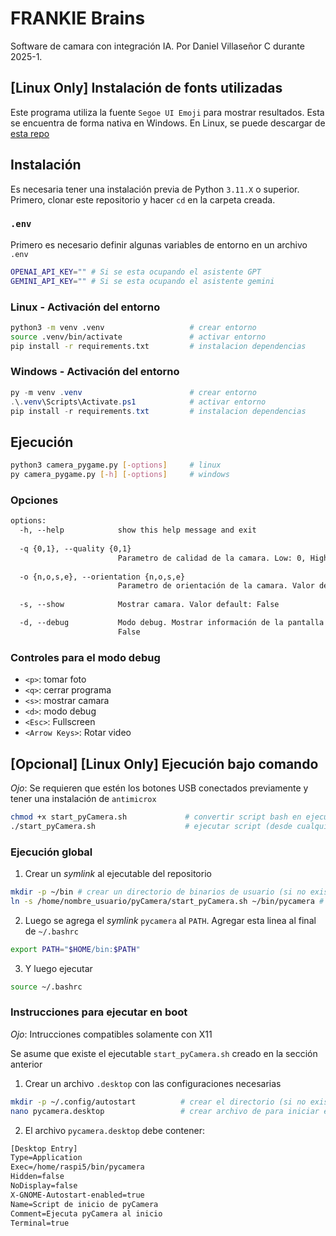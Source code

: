 # FRANKIE Brains

Software de camara con integración IA. Por Daniel Villaseñor C durante 2025-1.

## [Linux Only] Instalación de fonts utilizadas

Este programa utiliza la fuente `Segoe UI Emoji` para mostrar resultados. Esta se encuentra de forma nativa en Windows. En Linux, se puede descargar de [esta repo](https://github.com/mrbvrz/segoe-ui-linux#)

## Instalación

Es necesaria tener una instalación previa de Python `3.11.X` o superior.
Primero, clonar este repositorio y hacer `cd` en la carpeta creada.

### `.env`

Primero es necesario definir algunas variables de entorno en un archivo `.env`

```bash
OPENAI_API_KEY="" # Si se esta ocupando el asistente GPT
GEMINI_API_KEY="" # Si se esta ocupando el asistente gemini
```

### Linux - Activación del entorno

```bash
python3 -m venv .venv                   # crear entorno
source .venv/bin/activate               # activar entorno
pip install -r requirements.txt         # instalacion dependencias
```

### Windows - Activación del entorno

```powershell
py -m venv .venv                        # crear entorno
.\.venv\Scripts\Activate.ps1            # activar entorno
pip install -r requirements.txt         # instalacion dependencias
```

## Ejecución

```bash
python3 camera_pygame.py [-options]     # linux
py camera_pygame.py [-h] [-options]     # windows
```

### Opciones

```txt
options:
  -h, --help            show this help message and exit
  
  -q {0,1}, --quality {0,1}
                        Parametro de calidad de la camara. Low: 0, High: 1. Valor default: 0
  
  -o {n,o,s,e}, --orientation {n,o,s,e}
                        Parametro de orientación de la camara. Valor default: n (norte)   
  
  -s, --show            Mostrar camara. Valor default: False

  -d, --debug           Modo debug. Mostrar información de la pantalla (controles y variables). Valor default:
                        False
```

### Controles para el modo debug

- `<p>`: tomar foto
- `<q>`: cerrar programa
- `<s>`: mostrar camara
- `<d>`: modo debug
- `<Esc>`: Fullscreen
- `<Arrow Keys>`: Rotar video

## [Opcional] [Linux Only] Ejecución bajo comando

_Ojo_: Se requieren que estén los botones USB conectados previamente y tener una instalación de `antimicrox`

```bash
chmod +x start_pyCamera.sh             # convertir script bash en ejecutable
./start_pyCamera.sh                    # ejecutar script (desde cualquier lugar)
```

### Ejecución global

1. Crear un _symlink_ al ejecutable del repositorio

```bash
mkdir -p ~/bin # crear un directorio de binarios de usuario (si no existe)
ln -s /home/nombre_usuario/pyCamera/start_pyCamera.sh ~/bin/pycamera # crear un symlink (pycamera) al ejecutable original
```

2. Luego se agrega el _symlink_ `pycamera` al `PATH`. Agregar esta linea al final de `~/.bashrc`

```bash
export PATH="$HOME/bin:$PATH"
```

3. Y luego ejecutar

```bash
source ~/.bashrc
```

### Instrucciones para ejecutar en boot

_Ojo_: Intrucciones compatibles solamente con X11

Se asume que existe el ejecutable `start_pyCamera.sh` creado en la sección anterior

1. Crear un archivo `.desktop` con las configuraciones necesarias

```bash
mkdir -p ~/.config/autostart          # crear el directorio (si no existe)
nano pycamera.desktop                 # crear archivo de para iniciar en el escritorio
```

2. El archivo `pycamera.desktop` debe contener:

```txt
[Desktop Entry]
Type=Application
Exec=/home/raspi5/bin/pycamera
Hidden=false
NoDisplay=false
X-GNOME-Autostart-enabled=true
Name=Script de inicio de pyCamera
Comment=Ejecuta pyCamera al inicio
Terminal=true
```
